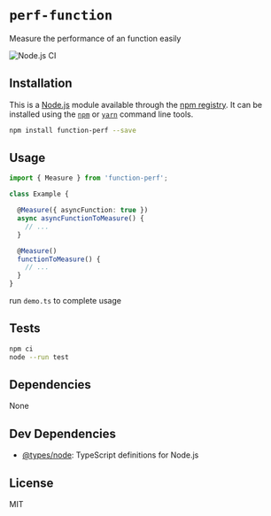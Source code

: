 # `perf-function`

Measure the performance of an function easily 

![Node.js CI](https://github.com/RafaelGSS/function-perf/workflows/Node.js%20CI/badge.svg?branch=master)

## Installation

This is a [Node.js](https://nodejs.org/) module available through the 
[npm registry](https://www.npmjs.com/). It can be installed using the 
[`npm`](https://docs.npmjs.com/getting-started/installing-npm-packages-locally)
or 
[`yarn`](https://yarnpkg.com/en/)
command line tools.

```sh
npm install function-perf --save
```

## Usage

```ts
import { Measure } from 'function-perf';

class Example {

  @Measure({ asyncFunction: true })
  async asyncFunctionToMeasure() {
    // ...
  }

  @Measure()
  functionToMeasure() {
    // ...
  }
}
```

run `demo.ts` to complete usage

## Tests

```sh
npm ci
node --run test
```

## Dependencies

None

## Dev Dependencies

- [@types/node](https://ghub.io/@types/node): TypeScript definitions for Node.js

## License

MIT
